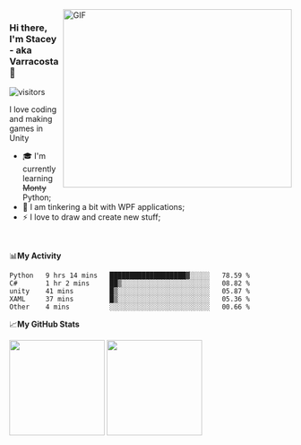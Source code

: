 
<img align="right" alt="GIF" src="https://media2.giphy.com/media/f6hnhHkks8bk4jwjh3/giphy.gif" width="408" height="318" />

### Hi there, I'm Stacey - aka Varracosta 👋 
![visitors](https://visitor-badge.glitch.me/badge?page_id=page.id=Varracosta&left_text=My%20Page%20Visitors)

I love coding and making games in Unity
- 🎓 I'm currently learning <s>Monty</s> Python</a>;
- 🌱 I am tinkering a bit with WPF applications;
- ⚡ I love to draw and create new stuff;

<br />

📊**My Activity**
<!--START_SECTION:waka-->
```text
Python   9 hrs 14 mins   ███████████████████▓░░░░░   78.59 % 
C#       1 hr 2 mins     ██▒░░░░░░░░░░░░░░░░░░░░░░   08.82 % 
unity    41 mins         █▒░░░░░░░░░░░░░░░░░░░░░░░   05.87 % 
XAML     37 mins         █▒░░░░░░░░░░░░░░░░░░░░░░░   05.36 % 
Other    4 mins          ░░░░░░░░░░░░░░░░░░░░░░░░░   00.66 % 
```
<!--END_SECTION:waka-->


📈**My GitHub Stats**
<br />
<p>
  <img height="170em" src="https://github-readme-stats.vercel.app/api?username=Varracosta&show_icons=true&hide_border=true&&count_private=true&include_all_commits=true"/>
   <img height="170em" src="https://github-readme-stats.vercel.app/api/top-langs/?username=Varracosta&layout=compact"/>
</p>


